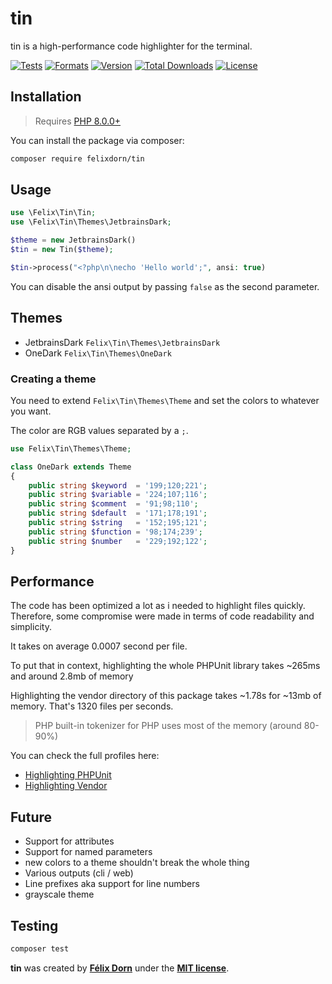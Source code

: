 # tin

tin is a high-performance code highlighter for the terminal.

[![Tests](https://github.com/felixdorn/tin/actions/workflows/tests.yml/badge.svg?branch=master)](https://github.com/felixdorn/tin/actions/workflows/tests.yml)
[![Formats](https://github.com/felixdorn/tin/actions/workflows/formats.yml/badge.svg?branch=master)](https://github.com/felixdorn/tin/actions/workflows/formats.yml)
[![Version](https://poser.pugx.org/felixdorn/tin/version)](//packagist.org/packages/felixdorn/tin)
[![Total Downloads](https://poser.pugx.org/felixdorn/tin/downloads)](//packagist.org/packages/felixdorn/tin)
[![License](https://poser.pugx.org/felixdorn/tin/license)](//packagist.org/packages/felixdorn/tin)

## Installation

> Requires [PHP 8.0.0+](https://php.net/releases)

You can install the package via composer:

```bash
composer require felixdorn/tin
```

## Usage

```php
use \Felix\Tin\Tin;
use \Felix\Tin\Themes\JetbrainsDark;

$theme = new JetbrainsDark()
$tin = new Tin($theme);

$tin->process("<?php\n\necho 'Hello world';", ansi: true)
```

You can disable the ansi output by passing `false` as the second parameter.

## Themes

* JetbrainsDark `Felix\Tin\Themes\JetbrainsDark`
* OneDark `Felix\Tin\Themes\OneDark`

### Creating a theme

You need to extend `Felix\Tin\Themes\Theme` and set the colors to whatever you want.

The color are RGB values separated by a `;`.

```php
use Felix\Tin\Themes\Theme;

class OneDark extends Theme
{
    public string $keyword  = '199;120;221';
    public string $variable = '224;107;116';
    public string $comment  = '91;98;110';
    public string $default  = '171;178;191';
    public string $string   = '152;195;121';
    public string $function = '98;174;239';
    public string $number   = '229;192;122';
}
```

## Performance

The code has been optimized a lot as i needed to highlight files quickly. Therefore, some compromise were made in terms
of code readability and simplicity.

It takes on average 0.0007 second per file.

To put that in context, highlighting the whole PHPUnit library takes ~265ms and around 2.8mb of memory

Highlighting the vendor directory of this package takes ~1.78s for ~13mb of memory. That's 1320 files per seconds.

> PHP built-in tokenizer for PHP uses most of the memory (around 80-90%)

You can check the full profiles here:

* [Highlighting PHPUnit](https://blackfire.io/profiles/2bd4c150-5226-4645-85fa-ffed43dc4602/graph)
* [Highlighting Vendor](https://blackfire.io/profiles/fa9b900f-d398-4efa-b999-9e7470b714b4/graph)

## Future

* Support for attributes
* Support for named parameters
* new colors to a theme shouldn't break the whole thing
* Various outputs (cli / web)
* Line prefixes aka support for line numbers
* grayscale theme

## Testing

```bash
composer test
```

**tin** was created by **[Félix Dorn](https://twitter.com/afelixdorn)** under
the **[MIT license](https://opensource.org/licenses/MIT)**.
